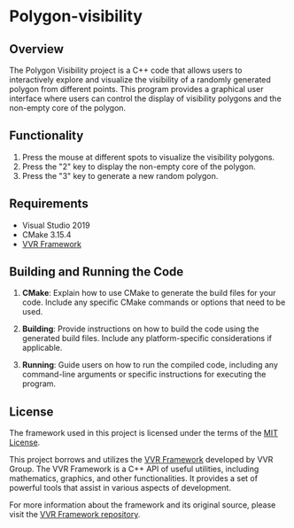 # Polygon-visibility

## Overview
The Polygon Visibility project is a C++ code that allows users to interactively explore and visualize the visibility of a randomly generated polygon from different points. This program provides a graphical user interface where users can control the display of visibility polygons and the non-empty core of the polygon.

## Functionality
1. Press the mouse at different spots to visualize the visibility polygons.
2. Press the "2" key to display the non-empty core of the polygon.
3. Press the "3" key to generate a new random polygon.
   
## Requirements
- Visual Studio 2019
- CMake 3.15.4
- [VVR Framework](https://github.com/vvrgroup/VVR-Framework)

## Building and Running the Code
1. **CMake**: Explain how to use CMake to generate the build files for your code. Include any specific CMake commands or options that need to be used.

2. **Building**: Provide instructions on how to build the code using the generated build files. Include any platform-specific considerations if applicable.

3. **Running**: Guide users on how to run the compiled code, including any command-line arguments or specific instructions for executing the program.

## License

The framework used in this project is licensed under the terms of the [MIT License](./framework_license/LICENSE.txt).


This project borrows and utilizes the [VVR Framework](https://github.com/vvrgroup/VVR-Framework) developed by VVR Group. The VVR Framework is a C++ API of useful utilities, including mathematics, graphics, and other functionalities. It provides a set of powerful tools that assist in various aspects of development.

For more information about the framework and its original source, please visit the [VVR Framework repository](https://github.com/vvrgroup/VVR-Framework).
